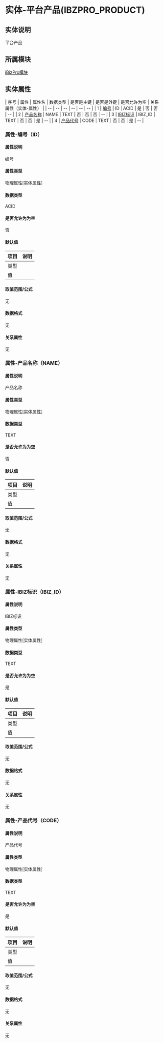 # 实体-平台产品(IBZPRO_PRODUCT)
## 实体说明
平台产品

## 所属模块
[iBizPro模块](../ibizpro)

## 实体属性
| 序号 | 属性 | 属性名 | 数据类型 | 是否是主键 | 是否是外键 | 是否允许为空 | 关系属性（实体-属性） |
| -- | -- | -- | -- | -- | -- |
| 1 | [编号](#属性-编号（ID）) | ID | ACID | 是 | 否 | 否 | -- |
| 2 | [产品名称](#属性-产品名称（NAME）) | NAME | TEXT | 否 | 否 | 否 | -- |
| 3 | [IBIZ标识](#属性-IBIZ标识（IBIZ_ID）) | IBIZ_ID | TEXT | 否 | 否 | 是 | -- |
| 4 | [产品代号](#属性-产品代号（CODE）) | CODE | TEXT | 否 | 否 | 是 | -- |

### 属性-编号（ID）
#### 属性说明
编号

#### 属性类型
物理属性[实体属性]

#### 数据类型
ACID

#### 是否允许为为空
否

#### 默认值
| 项目 | 说明 |
| -- | -- |
| 类型 |  |
| 值 |  |

#### 取值范围/公式
无

#### 数据格式
无

#### 关系属性
无

### 属性-产品名称（NAME）
#### 属性说明
产品名称

#### 属性类型
物理属性[实体属性]

#### 数据类型
TEXT

#### 是否允许为为空
否

#### 默认值
| 项目 | 说明 |
| -- | -- |
| 类型 |  |
| 值 |  |

#### 取值范围/公式
无

#### 数据格式
无

#### 关系属性
无

### 属性-IBIZ标识（IBIZ_ID）
#### 属性说明
IBIZ标识

#### 属性类型
物理属性[实体属性]

#### 数据类型
TEXT

#### 是否允许为为空
是

#### 默认值
| 项目 | 说明 |
| -- | -- |
| 类型 |  |
| 值 |  |

#### 取值范围/公式
无

#### 数据格式
无

#### 关系属性
无

### 属性-产品代号（CODE）
#### 属性说明
产品代号

#### 属性类型
物理属性[实体属性]

#### 数据类型
TEXT

#### 是否允许为为空
是

#### 默认值
| 项目 | 说明 |
| -- | -- |
| 类型 |  |
| 值 |  |

#### 取值范围/公式
无

#### 数据格式
无

#### 关系属性
无

